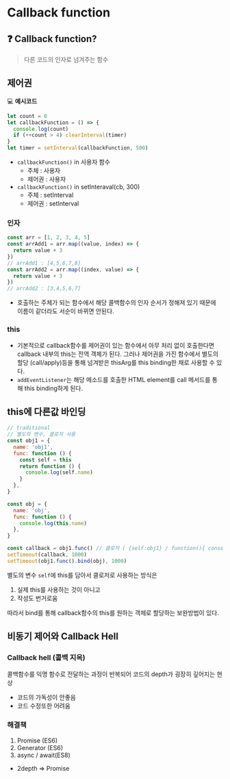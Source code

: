 # Callback function

## :question: Callback function?

> 다른 코드의 인자로 넘겨주는 함수

## 제어권

:computer: **예시코드**

```javascript
let count = 0
let callbackFunction = () => {
  console.log(count)
  if (++count > 4) clearInterval(timer)
}
let timer = setInterval(callbackFunction, 500)
```

- `callbackFunction()` in 사용자 함수
  - 주체 : 사용자
  - 제어권 : 사용자
- `callbackFunction()` in setInteraval(cb, 300)
  - 주체 : setInterval
  - 제어권 : setInterval

### 인자

```javascript
const arr = [1, 2, 3, 4, 5]
const arrAdd1 = arr.map((value, index) => {
  return value + 3
})
// arrAdd1 : [4,5,6,7,8]
const arrAdd2 = arr.map((index, value) => {
  return value + 3
})
// arrAdd2 : [3,4,5,6,7]
```

- 호출하는 주체가 되는 함수에서 해당 콜백함수의 인자 순서가 정해져 있기 때문에 이름이 같더라도 서순이 바뀌면 안된다.

### this

- 기본적으로 callback함수를 제어권이 있는 함수에서 아무 처리 없이 호출한다면 callback 내부의 this는 전역 객체가 된다. 그러나 제어권을 가진 함수에서 별도의 할당 (call/apply)등을 통해 넘겨받은 thisArg를 this binding한 채로 사용할 수 있다.
- `addEventListener`는 해당 메소드를 호출한 HTML element를 call 메서드를 통해 this binding하게 된다.

## this에 다른값 바인딩

```javascript
// traditional
// 별도의 변수, 클로저 사용
const obj1 = {
  name: 'obj1',
  func: function () {
    const self = this
    return function () {
      console.log(self.name)
    }
  },
}

const obj = {
  name: 'obj',
  func: function () {
    console.log(this.name)
  },
}

const callback = obj1.func() // 클로저 ( {self:obj1} / function(){ console.log(self.name) } )
setTimeout(callback, 1000)
setTimeout(obj1.func().bind(obj), 1000)
```

별도의 변수 `self`에 this를 담아서 클로저로 사용하는 방식은

1. 실제 this를 사용하는 것이 아니고
2. 작성도 번거로움

따라서 bind를 통해 callback함수의 this를 원하는 객체로 할당하는 보완방법이 있다.

## 비동기 제어와 Callback Hell

### Callback hell (콜백 지옥)

콜백함수를 익명 함수로 전달하는 과정이 반복되어 코드의 depth가 굉장히 깊어지는 현상

- 코드의 가독성이 안좋음
- 코드 수정또한 어려움

### 해결책

1. Promise (ES6)
2. Generator (ES6)
3. async / await(ES8)

- 2depth => Promise

